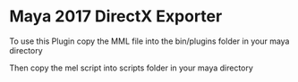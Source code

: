 # Maya 2017 DirectX Exporter 

To use this Plugin copy the MML file into the bin/plugins folder in your maya directory

Then copy the mel script into scripts folder in your  maya directory